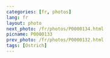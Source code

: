 ```yaml
---
categories: [fr, photos]
lang: fr
layout: photo
next_photo: /fr/photos/P0000134.html
picname: P0000133
prev_photo: /fr/photos/P0000132.html
tags: [Ostrich]
---
```

